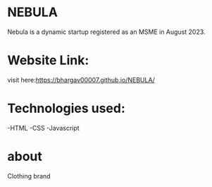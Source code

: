 # NEBULA
Nebula is a dynamic startup registered as an MSME in August 2023.

# Website Link:
visit here:https://bhargav00007.github.io/NEBULA/

# Technologies used:
-HTML
-CSS
-Javascript

# about
Clothing brand 
